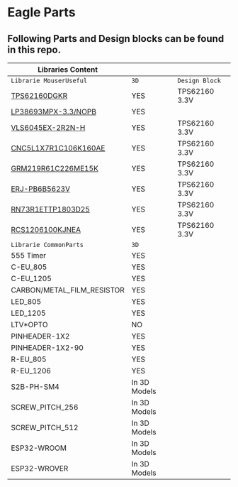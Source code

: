Eagle Parts
===========

Following Parts and Design blocks can be found in this repo.
-------------------------------------------------------------

|                                   **Libraries Content**                           |               |               |
| --------------------------------------------------------------------------------- | ---------     | ------------- |
| `Librarie MouserUseful`  						                                    | `3D`          |`Design Block` |
| [TPS62160DGKR](https://www.mouser.de/ProductDetail/595-TPS62160DGKR)  		    | YES		    |TPS62160 3.3V  |
| [LP38693MPX-3.3/NOPB](https://www.mouser.de/ProductDetail/926-LP38693MPX33NOPB)  	| YES		    |               |
| [VLS6045EX-2R2N-H](https://www.mouser.de/ProductDetail/810-VLS6045EX-2R2N-H)  	| YES		    |TPS62160 3.3V  |
| [CNC5L1X7R1C106K160AE](https://www.mouser.de/ProductDetail/810-CNC5L1X7R1C106K1)	| YES		    |TPS62160 3.3V  |
| [GRM219R61C226ME15K](https://www.mouser.de/ProductDetail/81-GRM219R61C226ME1K)  	| YES		    |TPS62160 3.3V  |
| [ERJ-PB6B5623V](https://www.mouser.de/ProductDetail/667-ERJ-PB6B5623V)  		    | YES		    |TPS62160 3.3V  |
| [RN73R1ETTP1803D25](https://www.mouser.de/ProductDetail/660-RN73R1ETP1803D25) 	| YES		    |TPS62160 3.3V  |
| [RCS1206100KJNEA](https://www.mouser.de/ProductDetail/71-RCS1206100KJNEA)  		| YES		    |TPS62160 3.3V  |
| `Librarie CommonParts`  						                                    | `3D`          |               |
| 555 Timer  		                                                                | YES		    |               |
| C-EU_805   	                                                                    | YES		    |               |
| C-EU_1205  	                                                                    | YES		    |               |
| CARBON/METAL_FILM_RESISTOR	                                                    | YES		    |               |
| LED_805                                                                       	| YES		    |               |
| LED_1205  		                                                                | YES		    |               |
| LTV*OPTO	                                                                        | NO    		|               |  
| PINHEADER-1X2  		                                                            | YES		    |               |
| PINHEADER-1X2-90  		                                                        | YES		    |               |
| R-EU_805  		                                                                | YES		    |               |
| R-EU_1206  		                                                                | YES		    |               |
| S2B-PH-SM4  		                                                                | In 3D Models	|               |
| SCREW_PITCH_256 		                                                            | In 3D Models	|               |
| SCREW_PITCH_512 		                                                            | In 3D Models	|               |
| ESP32-WROOM                                                                       | In 3D Models  |               |
| ESP32-WROVER                                                                      | In 3D Models  |               |